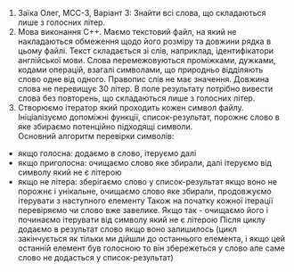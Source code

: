 1. Заїка Олег, МСС-3, Варіант 3: Знайти всі слова, що складаються лише з голосних літер.
2. Мова виконання C++.
Маємо текстовий файл, на який не накладаються обмеження щодо його розміру та довжини рядка в цьому файлі.
Текст складається зі слів, наприклад, ідентифікатори англійської мови.
Слова перемежовуються проміжками, дужками, кодами операцій, взагалі символами, що природньо відділяють слово одне від одного. 
Правопис слів не має значення. Довжина слова не перевищує 30 літер.
В поле результату потрібно вивести слова без повторень, що складаються лише з голосних літер.
3. Створюємо ітератор який проходить кожен символ файлу. Ініціалізуємо допоміжні функції, список-результат, порожнє слово в яке збираємо потенційно підходящі символи.  
Основний алгоритм перевірки символів:
- якщо голосна: додаємо в слово, ітеруємо далі
- якщо приголосна: очищаємо слово яке збирали, далі ітеруємо від символу який не є літерою
- якщо не літера: зберігаємо слово у список-результат якщо воно не порожнє і унікальне, очищаємо слово яке збирали, продовжуємо ітерувати з наступного елементу
Також на початку кожної ітерації перевіряємо чи слово вже завелике. Якщо так - очищаємо його і починаємо ітерувати від символу який не є літерою
Після циклу додаємо в результат слово якщо воно залишилось (цикл закінчується як тільки ми дійшли до останнього елемента, і якщо цей останній елемент був голосною то він збережеться у слово але саме слово не додасться у список-результат)